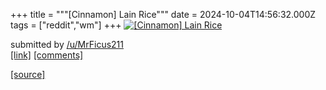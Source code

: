 +++
title = """[Cinnamon] Lain Rice"""
date = 2024-10-04T14:56:32.000Z
tags = ["reddit","wm"]
+++
[![[Cinnamon] Lain Rice](https://preview.redd.it/nd7ex1w37rsd1.png?width=640&crop=smart&auto=webp&s=8294b412eebbfd761407ec5e57cb102e8bc44938 "[Cinnamon] Lain Rice")](https://www.reddit.com/r/unixporn/comments/1fw15fm/cinnamon_lain_rice/)

submitted by [/u/MrFicus211](https://www.reddit.com/user/MrFicus211)  
[\[link\]](https://i.redd.it/nd7ex1w37rsd1.png) [\[comments\]](https://www.reddit.com/r/unixporn/comments/1fw15fm/cinnamon_lain_rice/)

[[source]](https://www.reddit.com/r/unixporn/comments/1fw15fm/cinnamon_lain_rice/)
